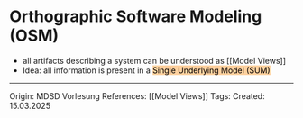 # Orthographic Software Modeling (OSM)

- all artifacts describing a system can be understood as [[Model Views]]
- Idea: all information is present in a <mark style="background: #FFB86CA6;">Single Underlying Model (SUM)</mark> 
---

Origin: MDSD Vorlesung
References: [[Model Views]]
Tags: 
Created: 15.03.2025

